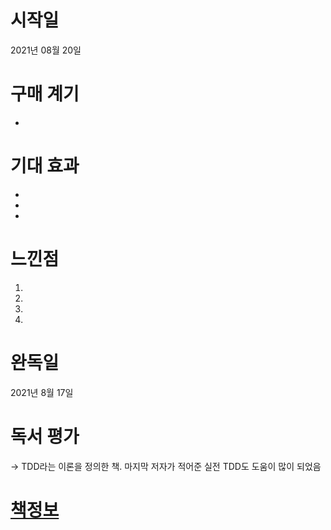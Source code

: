 # 시작일
2021년 08월 20일
# 구매 계기
* 
# 기대 효과
* 
* 
* 
# 느낀점
1. 
2. 
3. 
4. 
 
   
# 완독일
2021년 8월 17일
# 독서 평가
-> TDD라는 이론을 정의한 책. 마지막 저자가 적어준 실전 TDD도 도움이 많이 되었음
# [책정보](http://www.yes24.com/Product/Goods/12246033)
